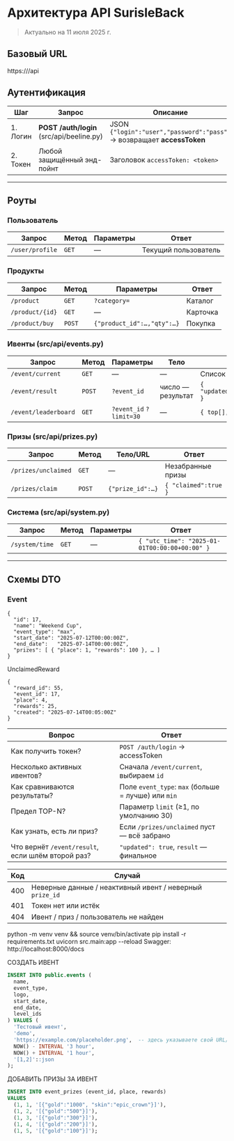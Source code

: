 # Архитектура API SurisleBack
> Актуально на 11 июля 2025 г.

## Базовый URL
https://<your-domain>/api
## Аутентификация

| Шаг | Запрос | Описание |
| --- | ------ | -------- |
| 1. Логин | **POST /auth/login** (src/api/beeline.py) | JSON `{"login":"user","password":"pass"}` → возвращает **accessToken** |
| 2. Токен | Любой защищённый энд-пойнт | Заголовок `accessToken: <token>` |

---

## Роуты

### Пользователь
| Запрос | Метод | Параметры | Ответ |
| --- | --- | --- | --- |
| `/user/profile` | `GET` | — | Текущий пользователь |

### Продукты
| Запрос | Метод | Параметры | Ответ |
| --- | --- | --- | --- |
| `/product` | `GET` | `?category=` | Каталог |
| `/product/{id}` | `GET` | — | Карточка |
| `/product/buy` | `POST` | `{"product_id":…,"qty":…}` | Покупка |

### Ивенты (src/api/events.py)
| Запрос | Метод | Параметры | Тело | Ответ |
| --- | --- | --- | --- | --- |
| `/event/current` | `GET` | — | — | Список активных ивентов |
| `/event/result` | `POST` | `?event_id` | число — результат | `{ "updated":bool,"result":float,"place":int }` |
| `/event/leaderboard` | `GET` | `?event_id` `?limit=30` | — | `{ top[], current_user }` |

### Призы (src/api/prizes.py)
| Запрос | Метод | Тело/URL | Ответ |
| --- | --- | --- | --- |
| `/prizes/unclaimed` | `GET` | — | Незабранные призы |
| `/prizes/claim` | `POST` | `{"prize_id":…}` | `{ "claimed":true }` |

### Система (src/api/system.py)
| Запрос | Метод | Параметры | Ответ |
| --- | --- | --- | --- |
| `/system/time` | `GET` | — | `{ "utc_time": "2025-01-01T00:00:00+00:00" }` |

---

## Схемы DTO

### Event
```jsonc
{
  "id": 17,
  "name": "Weekend Cup",
  "event_type": "max",
  "start_date": "2025-07-12T00:00:00Z",
  "end_date":   "2025-07-14T00:00:00Z",
  "prizes": [ { "place": 1, "rewards": 100 }, … ]
}
```
UnclaimedReward
```
{
  "reward_id": 55,
  "event_id": 17,
  "place": 4,
  "rewards": 25,
  "created": "2025-07-14T00:05:00Z"
}
```


| Вопрос                                            | Ответ                                               |
| ------------------------------------------------- | --------------------------------------------------- |
| Как получить токен?                               | `POST /auth/login` → accessToken                    |
| Несколько активных ивентов?                       | Сначала `/event/current`, выбираем `id`             |
| Как сравниваются результаты?                      | Поле `event_type`: `max` (больше = лучше) или `min` |
| Предел TOP-N?                                     | Параметр `limit` (≥1, по умолчанию 30)              |
| Как узнать, есть ли приз?                         | Если `/prizes/unclaimed` пуст — всё забрано         |
| Что вернёт `/event/result`, если шлём второй раз? | `"updated": true`, `result` — финальное             |


| Код | Случай                                                   |
| --- | -------------------------------------------------------- |
| 400 | Неверные данные / неактивный ивент / неверный `prize_id` |
| 401 | Токен нет или истёк                                      |
| 404 | Ивент / приз / пользователь не найден                    |




python -m venv venv && source venv/bin/activate
pip install -r requirements.txt
uvicorn src.main:app --reload
Swagger: http://localhost:8000/docs



СОЗДАТЬ ИВЕНТ
```sql
INSERT INTO public.events (
  name,
  event_type,
  logo,
  start_date,
  end_date,
  level_ids
) VALUES (
  'Тестовый ивент',
  'demo',
  'https://example.com/placeholder.png',  -- здесь указываете свой URL/путь
  NOW() - INTERVAL '3 hour',
  NOW() + INTERVAL '1 hour',
  '[1,2]'::json
);
```

ДОБАВИТЬ ПРИЗЫ ЗА ИВЕНТ
```sql
INSERT INTO event_prizes (event_id, place, rewards)
VALUES
  (1, 1, '[{"gold":"1000", "skin":"epic_crown"}]'),
  (1, 2, '[{"gold":"500"}]'),
  (1, 3, '[{"gold":"300"}]'),
  (1, 4, '[{"gold":"200"}]'),
  (1, 5, '[{"gold":"100"}]');
```